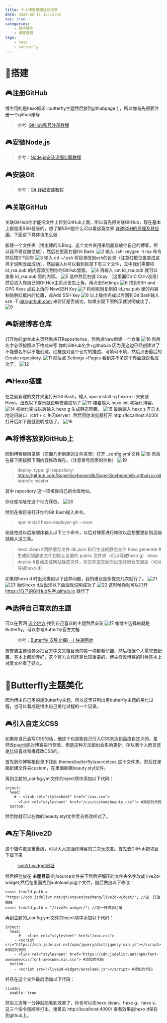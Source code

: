 ```yaml
---
title: 个人博客搭建经验记录
date: 2022-05-11 15:11:54
toc: true
categories:
    - 技术博文
    - 博客搭建
tags:
    - hexo
    - butterfly
---
```



# 🎲搭建

## 🎮注册GitHub

博主用的是hexo框架+butterfly主题然后放到githubpage上，所以你首先得要注册一个github账号
> 参考: [GitHub账号注册教程](https://blog.csdn.net/qq_34379645/article/details/113857402)

## 🎮安装Node.js

> 参考：[Node.js安装详细步骤教程](https://blog.csdn.net/antma/article/details/86104068)

## 🎮安装Git

> 参考：[Git 详细安装教程](https://blog.csdn.net/mukes/article/details/115693833)

## 🎮关联GitHub

关联GitHub你才能把文件上传到GitHub上面，所以首先得关联GitHub，现在基本上都是用SSH登录的，想了解SSH是什么可以看这篇文章 [详述SSH的原理及其应用](https://blog.csdn.net/antma/article/details/86104068)。下面讲下具体该怎么做

新建一个文件夹（博主建的叫Blog，这个文件夹用来后面存放你自己的博客，所以我不建议随便放），然后在里面右键Git Bash.
![2](2.png)
输入 ssh-keygen -t rsa 命令然后按3下回车
![3](3.png)
输入 cd ~/.ssh 将目录改到ssh的目录（注意红框位置变成这样才说明改盘成功），然后输入ls可以看到目录下有三个文件，其中我们需要把 id_rsa.pub 的内容添加到你的GitHub里面。
![4](4.png)
再输入 cat id_rsa.pub 就可以查看 id_rsa.pub 里的内容。
![5](5.png)
选中然后右键 Copy （这里面CtrlC Ctrlv没用）然后进入你自己的GitHub主页点击右上角，再点击Settings
![6](6.png)
找到SSH and GPG Keys 点右上角的 NewSSH Key
![7](7.png)
将你刚刚复制的 id_rsa.pub 里的内容粘贴到红框内的位置，点Add SSH key
![8](8.png)
以上操作完成以后回到Git Bash输入 ssh -T git@github.com 来验证是否成功，如果出现下图所示就说明成功了。
![9](9.png)

## 🎮新建博客仓库

打开你的github主页然后点开Repositories，然后点New新建一个仓库
![10](10.png)
然后名字必须按照以下格式来写 你的GitHub名字+github.io 因为我这边已经创建过了不能重名所以不能创建，红框是对这个仓库的描述，可填可不填，然后点击最后的Create repository.
![11](11.png)
然后点 Settings→Pages 看到差不多这个界面就说名成功了。
![12](12.png)

## 🎮Hexo搭建

在之前新建的文件夹里打开Git Bash，输入 npm install -g hexo-cli 来安装Hexo。出现以下提示就说明安装成功了
![13](13.png)
接着输入 hexo init 初始化博客。
![14](14.png)
初始化完成以后输入 hexo g 生成静态页面。
![15](15.png)
最后输入 hexo s 开启本地访问端口（ctrl + c 关闭server）然后用你浏览器打开 http://localhost:4000/ 打开后如下图就说明成功了。
![16](16.png)

## 🎮将博客放到GitHub上

回到博客根目录侠（前面几步新建的文件夹里）打开 _config.yml 文件
![18](18.png)
然后在最下面按照下图内容修改保存。（注意冒号后面的空格）
![19](19.png)

> deploy:
  type: git
  repository: https://github.com/SuperSoybeanmilk/SuperSoybeanmilk.github.io.git
  branch: master

其中 repository 这一项填你自己的仓库地址。

你仓库地址在这个地方获取。
![20](20.png)

然后在根目录打开你的Git Bash输入命令。
> npm install hexo-deployer-git --save

安装完成以后按顺序输入以下三个命令，以后对博客进行修改以后想要更新到远端就输入这三条。
>hexo clean   #清除缓存文件 db.json 和已生成的静态文件
 hexo generate       #生成网站静态文件到默认设置的 public 文件夹（可以写成hexo g）
 hexo deploy       #自动生成网站静态文件，将文件提交到你设定好的仓库里面（可以写成hexo d）

如果你hexo d 时出现类似以下这种问题，我的建议是多提交几次就行了。
![21](21.png)
![23](23.png)
当你hexo d后出现以下画面就说明成功了
![22](22.png)
这时候你就可以打开  https://自己的GitHub名字.github.io 就行了

## 🎮选择自己喜欢的主题

可以在官网 [这个地方](https://hexo.io/themes/) 找到自己喜欢的主题然后安装
![17](17.png)
像博主选择的就是Butterfly。可以参考Butterfly官方文档
> 参考：[Butterfly 安裝文檔(一) 快速開始](https://butterfly.js.org/posts/21cfbf15/)

想安装主题请务必把官方中文文档目录的每一项都看仔细，然后根据个人需求去配置，基本上都能弄好，这个官方文档还是比较重要的，博主修改博客的时候基本上对着文档看了好久。

# 🎲Butterfly主题美化
因为博主自己用的是Butterfly主题，所以这里只列出用butterfly主题的美化过程，也可以看成是博主自己美化过程的一个记录。

## 🎮引入自定义CSS
如果你自己会写CSS的话，他这个也是能自己引入CSS来达到高度自定义的，虽然改pug也能对博客进行修改，但是这种方法貌似会影响更新，所以我个人而言还是比较喜欢和推荐改CSS的。

首先到你博客根目录下找到 themes\butterfly\source\css 这个文件夹。然后在里面新建文件夹custom，在里面新建beauty.styl文件。

再到主题的_config.yml文件的inject项中添加以下代码：
```
inject:
  head:
    # - <link rel="stylesheet" href="/xxx.css">
    - <link rel="stylesheet" href="/css/custom/beauty.css""> #添加的代码
  bottom:
```
然后你就可以在你的beauty.styl文件里去修改样式了。

## 🎮左下角live2D
这个插件更是重量级，可以大大加强你博客的二次元浓度。首先去GitHub把项目下载下来
> [live2d-widget地址](https://github.com/stevenjoezhang/live2d-widget)

然后把他放在 __主题目录__ 的/source文件夹下然后把解压的文件夹名字改成 live2d-widget,然后在里面找到autoload.js这个文件，随后做出以下修改：
```
const live2d_path = "https://cdn.jsdelivr.net/gh/stevenjoezhang/live2d-widget/"; //这一行注销掉
const live2d_path = "/live2d-widget/"; //这一行取消注销
```

再到主题的_config.yml文件的inject项中添加以下代码：
```
inject:
  head:
      # - <link rel="stylesheet" href="/xxx.css">
    - <script src="https://cdn.jsdelivr.net/npm/jquery/dist/jquery.min.js"></script> #添加的代码
    - <link rel="stylesheet" href="https://cdn.jsdelivr.net/npm/font-awesome/css/font-awesome.min.css"> #添加的代码
  bottom:
    - <script src="/live2d-widget/autoload.js"></script> #添加的代码
```
并且在这个文件最后添加以下代码：
```
live2d:
  enable: true
```
然后三连等一分钟就能看到效果了，你也可以先hexo clean，hexo g，hexo s，这三个指令按顺序打出，接着去 http://localhost:4000/ 查看效果后hexo d保存到github上。